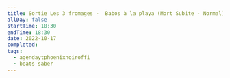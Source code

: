 ```yaml
---
title: Sortie Les 3 fromages -  Babos à la playa (Mort Subite - Normal) sur Beat Saber
allDay: false
startTime: 18:30
endTime: 18:30
date: 2022-10-17
completed: 
tags:
  - agendaytphoenixnoiroffi
  - beats-saber
---
```

